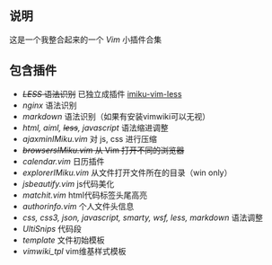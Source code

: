 ## 说明

这是一个我整合起来的一个 *Vim* 小插件合集

## 包含插件

- <del>*LESS* 语法识别</del> 已独立成插件 [imiku-vim-less](https://github.com/katosun2/imiku-vim-less)
- *nginx* 语法识别
- *markdown* 语法识别（如果有安装vimwiki可以无视）
- *html, aiml, <del>less</del>, javascript* 语法缩进调整
- *ajaxminIMiku.vim* 对 js, css 进行压缩
- <del>*browsersIMiku.vim* 从 Vim 打开不同的浏览器</del>
- *calendar.vim* 日历插件
- *explorerIMiku.vim* 从文件打开文件所在的目录（win only）
- *jsbeautify.vim* js代码美化
- *matchit.vim* html代码标签头尾高亮
- *authorinfo.vim* 个人文件头信息
- *css, css3, json, javascript, smarty, wsf, less, markdown* 语法调整
- *UltiSnips* 代码段
- *template* 文件初始模板
- *vimwiki_tpl* vim维基样式模板
